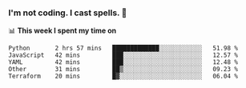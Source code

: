 ### I'm not coding. I cast spells. 🎩

📊 **This week I spent my time on**
<!--START_SECTION:waka-->
```text
Python       2 hrs 57 mins   █████████████░░░░░░░░░░░░   51.98 % 
JavaScript   42 mins         ███░░░░░░░░░░░░░░░░░░░░░░   12.57 % 
YAML         42 mins         ███░░░░░░░░░░░░░░░░░░░░░░   12.48 % 
Other        31 mins         ██▒░░░░░░░░░░░░░░░░░░░░░░   09.23 % 
Terraform    20 mins         █▓░░░░░░░░░░░░░░░░░░░░░░░   06.04 % 
```
<!--END_SECTION:waka-->
